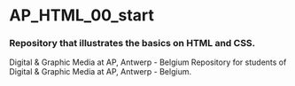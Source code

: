 # AP_HTML_00_start #
### Repository that illustrates the basics on HTML and CSS. ###


Digital & Graphic Media at AP, Antwerp - Belgium
Repository for students of Digital & Graphic Media at AP, Antwerp - Belgium.

